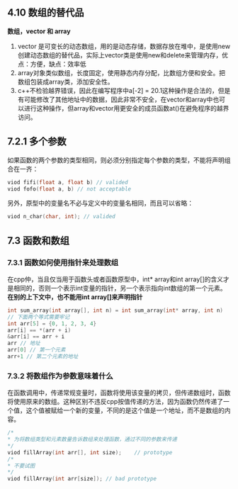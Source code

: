 ## 4.10 数组的替代品
**数组，vector 和 array**
1. vector 是可变长的动态数组，用的是动态存储，数据存放在堆中，是使用new创建动态数组的替代品，实际上vector类是使用new和delete来管理内存，优点：方便，缺点：效率低
2. array对象类似数组，长度固定，使用静态内存分配，比数组方便和安全。把数组包装成array类，添加安全性。
3. c++不检验越界错误，因此在编写程序中a[-2] = 20.1这种操作是合法的，但是有可能修改了其他地址中的数据，因此非常不安全，在vector和array中也可以进行这种操作，但array和vector用更安全的成员函数at()在避免程序的越界访问。
## 7.2.1 多个参数
如果函数的两个参数的类型相同，则必须分别指定每个参数的类型，不能将声明组合在一齐：
```cpp
viod fifi(float a, float b) // valided
viod fofo(float a, b) // not acceptable
```
另外，原型中的变量名不必与定义中的变量名相同，而且可以省略：
```cpp
viod n_char(char, int); // valided
```
## 7.3 函数和数组
### 7.3.1 函数如何使用指针来处理数组
在cpp仲，当且仅当用于函数头或者函数原型中，int* array和int array[]的含义才是相同的，否则一个表示int变量的指针，另一个表示指向int数组的第一个元素。
**在别的上下文中，也不能用int array[]来声明指针**
```cpp
int sum_array(int array[], int n) = int sum_array(int* array, int n)
// 下面两个等式需要牢记
int arr[5] = {0, 1, 2, 3, 4}
arr[i] == *(arr + i)
&arr[i] == arr + i
arr // 地址
arr[0] // 第一个元素
arr+1 // 第二个元素的地址
```
### 7.3.2 将数组作为参数意味着什么
在函数调用中，传递常规变量时，函数将使用该变量的拷贝，但传递数组时，函数将使用原来的数组。这种区别不违反cpp按值传递的方法，因为函数仍然传递了一个值，这个值被赋给一个新的变量，不同的是这个值是一个地址，而不是数组的内容。
```cpp
/*
* 为将数组类型和元素数量告诉数组来处理函数，通过不同的参数来传递
*/
viod fillArray(int arr[], int size);	// prototype
/*
* 不要试图
*/
viod fillArray(int arr[size]); // bad prototype
```
